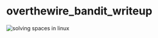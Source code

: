 # overthewire_bandit_writeup

####

![solving spaces in linux](https://github.com/Guru-Asrith-N/overthewire_bandit_writeup/assets/147991595/94affd83-6a19-4083-9f42-978cadf4d8d0)

####

